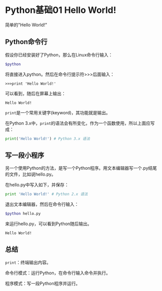 # Python基础01 Hello World!

简单的"Hello World!"

## Python命令行

假设你已经安装好了Python，那么在Linux命令行输入：
```bash
$python
```

将直接进入python。然后在命令行提示符>>>后面输入：

```quote
>>>print 'Hello World!'
```

可以看到，随后在屏幕上输出：

```quote
Hello World!
```

`print`是一个常用关键字(keyword)，其功能就是输出。

在Python 3.x中，`print`的语法会有所变化，作为一个函数使用，所以上面应写成：

```python
print('Hello World!') # Python 3.x 语法
```
 
## 写一段小程序

另一个使用Python的方法，是写一个Python程序。用文本编辑器写一个.py结尾的文件，比如说hello.py。

在hello.py中写入如下，并保存：

```python
print 'Hello World!' # Python 2.x 语法
```

退出文本编辑器，然后在命令行输入：

```bash
$python hello.py
```

来运行hello.py，可以看到Python随后输出。

```quote
Hello World!
```

## 总结

`print`：终端输出内容。

命令行模式：运行Python，在命令行输入命令并执行。

程序模式：写一段Python程序并运行。
